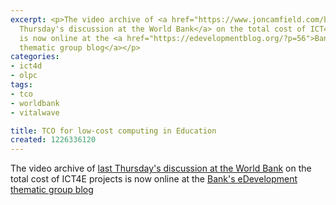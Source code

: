 ```yaml
---
excerpt: <p>The video archive of <a href="https://www.joncamfield.com/blog/2008.11/tomorrow-total-cost-of-operati.html">last
  Thursday's discussion at the World Bank</a> on the total cost of ICT4E projects
  is now online at the <a href="https://edevelopmentblog.org/?p=56">Bank's eDevelopment
  thematic group blog</a></p>
categories:
- ict4d
- olpc
tags:
- tco
- worldbank
- vitalwave

title: TCO for low-cost computing in Education
created: 1226336120
---
```

<p>The video archive of <a href="https://www.joncamfield.com/blog/2008.11/tomorrow-total-cost-of-operati.html">last Thursday's discussion at the World Bank</a> on the total cost of ICT4E projects is now online at the <a href="https://edevelopmentblog.org/?p=56">Bank's eDevelopment thematic group blog</a></p>
